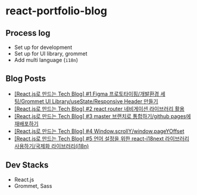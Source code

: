 # react-portfolio-blog

## Process log
- Set up for development
- Set up for UI library, grommet
- Add multi language (`i18n`)

## Blog Posts
- [[React.js로 만드는 Tech Blog] #1 Figma 프로토타이핑/개발환경 세팅/Grommet UI Library/useState/Responsive Header 만들기](https://uiyoji-journal.tistory.com/62?category=928261)
- [[React.js로 만드는 Tech Blog] #2 react router 네비게이션 라이브러리 활용](https://uiyoji-journal.tistory.com/64?category=928261)
- [[React.js로 만드는 Tech Blog] #3 master 브랜치로 통합하기/github pages에 재배포하기](https://uiyoji-journal.tistory.com/66?category=928261)
- [[React.js로 만드는 Tech Blog] #4 Window.scrollY/window.pageYOffset](https://uiyoji-journal.tistory.com/70?category=928261)
- [[React.js로 만드는 Tech Blog] #5 언어 설정을 위한 react-i18next 라이브러리 사용하기/국제화 라이브러리(i18n)](https://uiyoji-journal.tistory.com/74)


## Dev Stacks
- React.js
- Grommet, Sass
